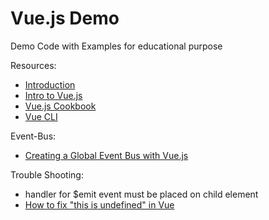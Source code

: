 # Vue.js Demo

Demo Code with Examples for educational purpose

Resources:
- [Introduction](https://vuejs.org/v2/guide/)
- [Intro to Vue.js](https://www.vuemastery.com/courses/intro-to-vue-js/vue-instance/)
- [Vue.js Cookbook](https://vuejs.org/v2/cookbook/index.html)
- [Vue CLI](https://cli.vuejs.org/)

Event-Bus:

- [Creating a Global Event Bus with Vue.js](https://alligator.io/vuejs/global-event-bus/)

Trouble Shooting:

- handler for $emit event must be placed on child element
- [How to fix "this is undefined" in Vue](http://michaelnthiessen.com/this-is-undefined/)